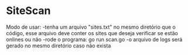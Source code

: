 # SiteScan
Modo de usar:
-tenha um arquivo "sites.txt" no mesmo diretório que o código, esse arquivo deve conter os sites que deseja verificar se estão onlines ou não
-rode o programa: go run scan.go
-o arquivo de logs será gerado no mesmo diretório caso não exista
